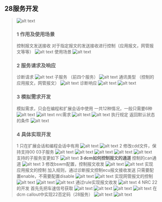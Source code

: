 ##  28服务开发
> ![alt text](image-74.png)
> ### 1 作用及使用场景
> 控制报文发送接收
> 对于指定报文的发送接收进行控制（应用报文，网管报文等等）
> ![alt text](image-75.png)
> 使用场景
> ![alt text](image-76.png)
> ### 2 服务请求及响应
> 诊断请求
> ![alt text](image-77.png)
> 子服务 （前四个服务）
> ![alt text](image-78.png)
> 通讯类型 （控制的应用报文，网管报文）
> ![alt text](image-79.png)
> 诊断响应
> ![alt text](image-80.png)
> ![alt text](image-81.png)
> ### 3 模拟需求开发
> 模拟需求，只会在编程和扩展会话中使用
> 一共12种情况，一般只需要6种
> ![alt text](image-82.png)
> ![alt text](image-83.png)
> nrc需求
> ![alt text](image-84.png)
> ![alt text](image-85.png)
> 执行规定
> 返回默认状态的条件
> ![alt text](image-86.png)
> ### 4 具体实现开发
> 1 只在扩展会话和编程会话中有用
> ![alt text](image-87.png)
> ![alt text](image-90.png)
> 2 修改cdd文件，保持支持00 03子服务
> ![alt text](image-92.png)
> ![alt text](image-88.png)
> ![alt text](image-89.png)
> ![alt text](image-91.png)
> ![alt text](image-93.png)
> 支持的子服务变更如下
> ![alt text](image-94.png)
> **3 dcm如何控制报文的通道**
> 控制的can通道
> ![alt text](image-95.png)
> 3 修改bswm配置，控制报文收发
> ![alt text](image-96.png)
> ![alt text](image-97.png)
> 实现应用报文的控制
> 加入规则，通过诊断报文控制ecu报文接收发送
> 只需要配置enable，不需要配置disable
> ![alt text](image-98.png)
> ![alt text](image-99.png)
> 实现网管报文的控制
> ![alt text](image-100.png)
> ![alt text](image-101.png)
> ![alt text](image-102.png)
> 通过rule实现报文收发
> ![alt text](image-103.png)
> 4 NRC 22的开发
> 首先先把车速信号获取
> ![alt text](image-104.png)
> ![alt text](image-105.png)
> ![alt text](image-106.png)
> ![alt text](image-107.png)
> 在dcm callout中实现22否定码（28服务）
> ![alt text](image-108.png)
> ![alt text](image-109.png)